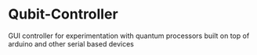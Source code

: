 # Qubit-Controller
GUI controller for experimentation with quantum processors built on top of arduino and other serial based devices

[GUI]: https://github.com/Spooky-Manufacturing/Qubit-Controller/blob/master/img/qcontroller.png
